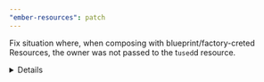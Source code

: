 ```yaml
---
"ember-resources": patch
---
```


Fix situation where, when composing with blueprint/factory-creted Resources, the owner was not passed to the t`used`d resource.

<details><summay>Example from the added test</summary>

```js
const Now = resourceFactory((ms = 1000) =>
  resource(({ on }) => {
    let now = cell(nowDate);
    let timer = setInterval(() => now.set(Date.now()), ms);

    on.cleanup(() => clearInterval(timer));

    return () => now.current;
  })
);

const Stopwatch = resourceFactory((ms = 500) =>
  resource(({ use }) => {
    let time = use(Now(ms));

    return () => format(time);
  })
);

await render(<template><time>{{Stopwatch 250}}</time></template>);
```

The owner is part of the hooks API for `resource` and an error is thrown when it is undefined - regardless if used.


```js
const Demo = resource(({ on, use, owner }) => {
  // ...
});
```

</details>
